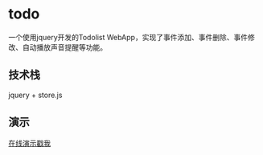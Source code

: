 # todo
一个使用jquery开发的Todolist WebApp，实现了事件添加、事件删除、事件修改、自动播放声音提醒等功能。

## 技术栈
jquery + store.js

## 演示
<a href="http://shx89.com/todo/index.html">在线演示戳我</a>
